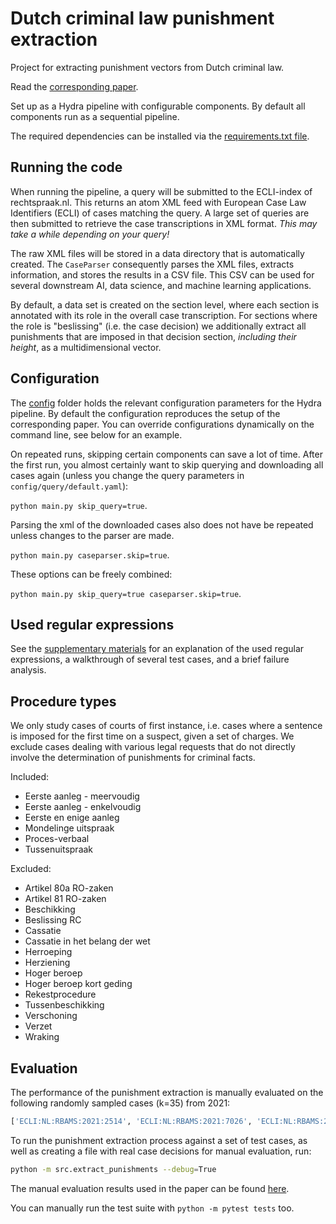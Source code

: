 # Dutch criminal law punishment extraction

Project for extracting punishment vectors from Dutch criminal law.

Read the [corresponding paper](https://www.researchgate.net/publication/369775815_Punishment_extraction_from_Dutch_criminal_cases_in_courts_of_first_instance).

Set up as a Hydra pipeline with configurable components.
By default all components run as a sequential pipeline.

The required dependencies can be installed via the [requirements.txt file](./requirements.txt).

## Running the code

When running the pipeline, a query will be submitted to the ECLI-index of rechtspraak.nl.
This returns an atom XML feed with European Case Law Identifiers (ECLI) of cases matching the query.
A large set of queries are then submitted to retrieve the case transcriptions in XML format.
*This may take a while depending on your query!*

The raw XML files will be stored in a data directory that is automatically created.
The `CaseParser` consequently parses the XML files, extracts information, and stores the results in a CSV file.
This CSV can be used for several downstream AI, data science, and machine learning applications.

By default, a data set is created on the section level, where each section is annotated with its role in the overall case transcription.
For sections where the role is "beslissing" (i.e. the case decision) we additionally extract all punishments that are imposed in that decision section, *including their height*, as a multidimensional vector.

## Configuration

The [config](./config) folder holds the relevant configuration parameters for the Hydra pipeline.
By default the configuration reproduces the setup of the corresponding paper.
You can override configurations dynamically on the command line, see below for an example.

On repeated runs, skipping certain components can save a lot of time.
After the first run, you almost certainly want to skip querying and downloading all cases again (unless you change the query parameters in `config/query/default.yaml`):

`python main.py skip_query=true`.

Parsing the xml of the downloaded cases also does not have be repeated unless changes to the parser are made.

`python main.py caseparser.skip=true`.

These options can be freely combined:

`python main.py skip_query=true caseparser.skip=true`.

## Used regular expressions

See the [supplementary materials](./docs/supplementary.pdf) for an explanation of the used regular expressions, a walkthrough of several test cases, and a brief failure analysis.

## Procedure types

We only study cases of courts of first instance, i.e. cases where a sentence is imposed for the first time on a suspect, given a set of charges.
We exclude cases dealing with various legal requests that do not directly involve the determination of punishments for criminal facts.

Included:

- Eerste aanleg - meervoudig
- Eerste aanleg - enkelvoudig
- Eerste en enige aanleg
- Mondelinge uitspraak
- Proces-verbaal
- Tussenuitspraak

Excluded:

- Artikel 80a RO-zaken
- Artikel 81 RO-zaken
- Beschikking
- Beslissing RC
- Cassatie
- Cassatie in het belang der wet
- Herroeping
- Herziening
- Hoger beroep
- Hoger beroep kort geding
- Rekestprocedure
- Tussenbeschikking
- Verschoning
- Verzet
- Wraking

## Evaluation

The performance of the punishment extraction is manually evaluated on the following randomly sampled cases (k=35) from 2021:

```python
['ECLI:NL:RBAMS:2021:2514', 'ECLI:NL:RBAMS:2021:7026', 'ECLI:NL:RBAMS:2021:765', 'ECLI:NL:RBGEL:2021:2304', 'ECLI:NL:RBGEL:2021:3033', 'ECLI:NL:RBGEL:2021:4518', 'ECLI:NL:RBGEL:2021:6569', 'ECLI:NL:RBGEL:2021:6833', 'ECLI:NL:RBLIM:2021:5488', 'ECLI:NL:RBLIM:2021:5570', 'ECLI:NL:RBMNE:2021:5182', 'ECLI:NL:RBNNE:2021:2888', 'ECLI:NL:RBOVE:2021:1717', 'ECLI:NL:RBOVE:2021:1784', 'ECLI:NL:RBOVE:2021:2379', 'ECLI:NL:RBOVE:2021:3523', 'ECLI:NL:RBOVE:2021:3609', 'ECLI:NL:RBOVE:2021:4172', 'ECLI:NL:RBOVE:2021:4354', 'ECLI:NL:RBOVE:2021:4510', 'ECLI:NL:RBOVE:2021:606', 'ECLI:NL:RBOVE:2021:643', 'ECLI:NL:RBOVE:2021:75', 'ECLI:NL:RBROT:2021:1932', 'ECLI:NL:RBROT:2021:2039', 'ECLI:NL:RBROT:2021:4354', 'ECLI:NL:RBROT:2021:7766', 'ECLI:NL:RBROT:2021:8751', 'ECLI:NL:RBROT:2021:8814', 'ECLI:NL:RBROT:2021:8835', 'ECLI:NL:RBROT:2021:9086', 'ECLI:NL:RBROT:2021:9706', 'ECLI:NL:RBZWB:2021:3656', 'ECLI:NL:RBZWB:2021:3658', 'ECLI:NL:RBZWB:2021:6216']
```

To run the punishment extraction process against a set of test cases, as well as creating a file with real case decisions for manual evaluation, run:

```bash
python -m src.extract_punishments --debug=True
```

The manual evaluation results used in the paper can be found [here](docs/evaluate_strafmaat_paper.md ).

You can manually run the test suite with `python -m pytest tests` too.
